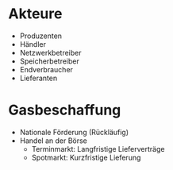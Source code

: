 # Akteure
- Produzenten
- Händler
- Netzwerkbetreiber
- Speicherbetreiber
- Endverbraucher
- Lieferanten

# Gasbeschaffung
- Nationale Förderung (Rückläufig)
- Handel an der Börse
  - Terminmarkt: Langfristige Lieferverträge
  - Spotmarkt: Kurzfristige Lieferung
  